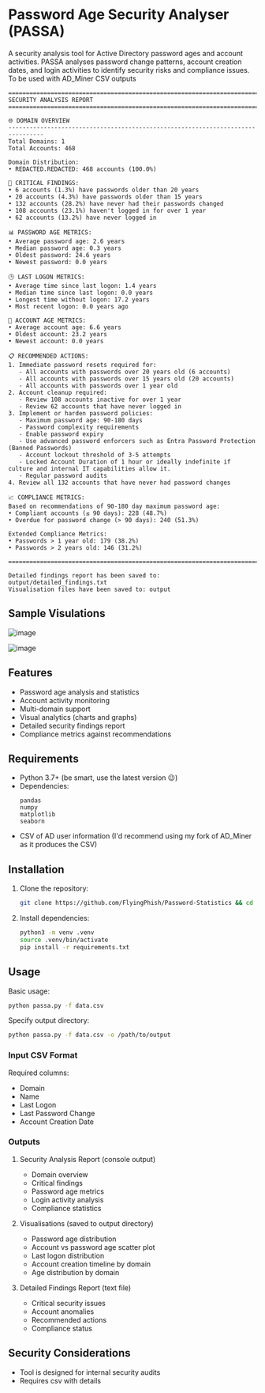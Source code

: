 # Password Age Security Analyser (PASSA)

A security analysis tool for Active Directory password ages and account activities. PASSA analyses password change patterns, account creation dates, and login activities to identify security risks and compliance issues. To be used with AD_Miner CSV outputs

```
================================================================================
SECURITY ANALYSIS REPORT
================================================================================

🌐 DOMAIN OVERVIEW
--------------------------------------------------------------------------------
Total Domains: 1
Total Accounts: 468

Domain Distribution:
• REDACTED.REDACTED: 468 accounts (100.0%)

🚨 CRITICAL FINDINGS:
• 6 accounts (1.3%) have passwords older than 20 years
• 20 accounts (4.3%) have passwords older than 15 years
• 132 accounts (28.2%) have never had their passwords changed
• 108 accounts (23.1%) haven't logged in for over 1 year
• 62 accounts (13.2%) have never logged in

📊 PASSWORD AGE METRICS:
• Average password age: 2.6 years
• Median password age: 0.3 years
• Oldest password: 24.6 years
• Newest password: 0.0 years

🕒 LAST LOGON METRICS:
• Average time since last logon: 1.4 years
• Median time since last logon: 0.0 years
• Longest time without logon: 17.2 years
• Most recent logon: 0.0 years ago

👤 ACCOUNT AGE METRICS:
• Average account age: 6.6 years
• Oldest account: 23.2 years
• Newest account: 0.0 years

📋 RECOMMENDED ACTIONS:
1. Immediate password resets required for:
   - All accounts with passwords over 20 years old (6 accounts)
   - All accounts with passwords over 15 years old (20 accounts)
   - All accounts with passwords over 1 year old
2. Account cleanup required:
   - Review 108 accounts inactive for over 1 year
   - Review 62 accounts that have never logged in
3. Implement or harden password policies:
   - Maximum password age: 90-180 days
   - Password complexity requirements
   - Enable password expiry
   - Use advanced password enforcers such as Entra Password Protection (Banned Passwords)
   - Account lockout threshold of 3-5 attempts
   - Locked Account Duration of 1 hour or ideally indefinite if culture and internal IT capabilities allow it.
   - Regular password audits
4. Review all 132 accounts that have never had password changes

📈 COMPLIANCE METRICS:
Based on recommendations of 90-180 day maximum password age:
• Compliant accounts (≤ 90 days): 228 (48.7%)
• Overdue for password change (> 90 days): 240 (51.3%)

Extended Compliance Metrics:
• Passwords > 1 year old: 179 (38.2%)
• Passwords > 2 years old: 146 (31.2%)

================================================================================

Detailed findings report has been saved to: output/detailed_findings.txt
Visualisation files have been saved to: output
```

## Sample Visulations
![image](https://github.com/user-attachments/assets/a0e56820-066c-45b8-a8c5-81f1bbc30269)

![image](https://github.com/user-attachments/assets/bbbcdea1-e54c-4bd5-a46d-a09121d14c95)


## Features

- Password age analysis and statistics
- Account activity monitoring
- Multi-domain support
- Visual analytics (charts and graphs)
- Detailed security findings report
- Compliance metrics against recommendations

## Requirements

- Python 3.7+ (be smart, use the latest version 😉)
- Dependencies:
  ```
  pandas
  numpy
  matplotlib
  seaborn
  ```
- CSV of AD user information (I'd recommend using my fork of AD_Miner as it produces the CSV)

## Installation

1. Clone the repository:
   ```bash
   git clone https://github.com/FlyingPhish/Password-Statistics && cd Password-Statistics
   ```

2. Install dependencies:
   ```bash
   python3 -m venv .venv
   source .venv/bin/activate
   pip install -r requirements.txt
   ```

## Usage

Basic usage:
```bash
python passa.py -f data.csv
```

Specify output directory:
```bash
python passa.py -f data.csv -o /path/to/output
```

### Input CSV Format

Required columns:
- Domain
- Name
- Last Logon
- Last Password Change
- Account Creation Date

### Outputs

1. Security Analysis Report (console output)
   - Domain overview
   - Critical findings
   - Password age metrics
   - Login activity analysis
   - Compliance statistics

2. Visualisations (saved to output directory)
   - Password age distribution
   - Account vs password age scatter plot
   - Last logon distribution
   - Account creation timeline by domain
   - Age distribution by domain

3. Detailed Findings Report (text file)
   - Critical security issues
   - Account anomalies
   - Recommended actions
   - Compliance status

## Security Considerations

- Tool is designed for internal security audits
- Requires csv with details
